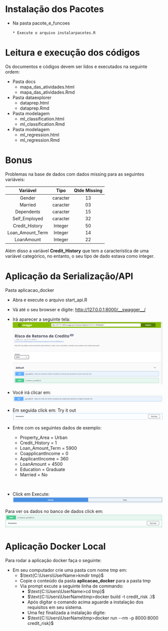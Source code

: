 # Instalação dos Pacotes

* Na pasta pacote_e_funcoes

      * Execute o arquivo instalarpacotes.R

# Leitura e execução dos códigos

Os documentos e códigos devem ser lidos e executados na seguinte ordem:

* Pasta docs
    * mapa_das_atividades.html
    * mapa_das_atividades.Rmd
* Pasta dataexplorer
    * dataprep.html
    * dataprep.Rmd        
* Pasta modelagem
    * ml_classification.html
    * ml_classification.Rmd        
* Pasta modelagem
    * ml_regression.html
    * ml_regression.Rmd

# Bonus 

Problemas na base de dados com dados missing para as seguintes variáveis:

<center>

|       Variável     |   Tipo   |   Qtde Missing  |
|:------------------:|:--------:|:---------------:|
|  Gender            | caracter |      13         |
|  Married           | caracter |      03         |
|  Dependents        | caracter |      15         |
|  Self_Employed     | caracter |      32         |
|  Credit_History    | Integer  |      50         |
|  Loan_Amount_Term  | Integer  |      14         |
|  LoanAmount  	     | Integer  |      22	        |   	

</center>  

Além disso a variável __Credit_History__ que tem a característíca de uma variável categórico, no entanto, o seu tipo de dado estava como integer.


# Aplicação da Serialização/API

Pasta aplicacao_docker

* Abra e execute o arquivo start_api.R
* Vá até o seu browser e digite: http://127.0.0.1:8000/__swagger__/

* Irá aparecer a seguinte tela:
![primeira tela](imagens/tela1.png)

* Você irá clicar em:  
![get prediction](imagens/get_pred.png)

* Em seguida click em: Try it out
![Try out](imagens/try.png)

* Entre com os seguintes dados de exemplo:

  * Property_Area = Urban
  * Credit_History = 1
  * Loan_Amount_Term = 5900  
  * CoapplicantIncome = 0
  * ApplicantIncome = 360
  * LoanAmount = 4500
  * Education = Graduate
  * Married = No

<br>

* Click em Execute:
![Execute](imagens/execute.png)

Para ver os dados no banco de dados click em: 
![Post](imagens/post_pred.png)


# Aplicação Docker Local

Para rodar a aplicação docker faça o seguinte:

  * Em seu computador crie uma pasta com nome tmp em:
      * $\text{C:\Users\UserName>kmdir tmp}$
      * Copie o conteúdo da pasta __aplicacao_docker__ para a pasta tmp
      * Via prompt excute a seguinte linha de commando:
        * $\text{C:\Users\UserName>cd tmp}$
        * $\text{C:\Users\UserName\tmp>docker build -t credit_risk .}$
        * Após digitar o comando acima aguarde a instalação dos requisitos em seu sistema.
        * Uma fez finalizada a instalação digite:
        * $\text{C:\Users\UserName\tmp>docker run --rm -p 8000:8000 credit_risk}$  
    
    
        
    
